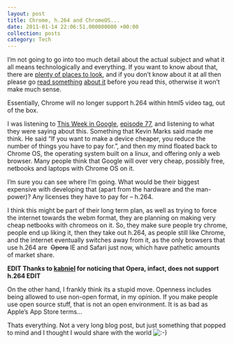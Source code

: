 ```yaml
---
layout: post
title: Chrome, h.264 and ChromeOS...
date: 2011-01-14 22:06:51.000000000 +00:00
collection: posts
category: Tech
---
```


I’m not going to go into too much detail about the actual subject and what it all means technologically and everything. If you want to know about that, there are [plenty of places to look](http://www.infoq.com/news/2011/01/chrome-h264), and if you don’t know about it at all then please go [read something](http://www.techcentral.ie/article.aspx?id=16145) [about it](http://googlesystem.blogspot.com/2011/01/google-chrome-to-drop-support-for-h264.html) before you read this, otherwise it won’t make much sense.

Essentially, Chrome will no longer support h.264 within html5 video tag, out of the box.

I was listening to [This Week in Google](http://twit.tv/twig), [episode 77](http://twit.tv/twig77), and listening to what they were saying about this. Something that Kevin Marks said made me think. He said “If you want to make a device cheaper, you reduce the number of things you have to pay for.”, and then my mind floated back to Chrome OS, the operating system built on a linux, and offering only a web browser. Many people think that Google will over very cheap, possibly free, netbooks and laptops with Chrome OS on it.

I’m sure you can see where I’m going. What would be their biggest expensive with developing that (apart from the hardware and the man-power)? Any licenses they have to pay for – h.264.

I think this might be part of their long term plan, as well as trying to force the internet towards the webm format, they are planning on making very cheap netbooks with chromeos on it. So, they make sure people try chrome, people end up liking it, then they take out h.264, as people still like Chrome, and the internet eventually switches away from it, as the only browsers that use h.264 are  <span style="text-decoration: line-through;">Opera</span> IE and Safari just now, which have pathetic amounts of market share.

****EDIT** Thanks to [kabniel](http://identi.ca/kabniel) for noticing that Opera, infact, does not support h.264 **EDIT****

On the other hand, I frankly think its a stupid move. Openness includes being allowed to use non-open format, in my opinion. If you make people use open source stuff, that is not an open environment. It is as bad as Apple’s App Store terms…

Thats everything. Not a very long blog post, but just something that popped to mind and I thought I would share with the world ![:-)](http://www.10people.co.uk/wp-includes/images/smilies/icon_smile.gif)
